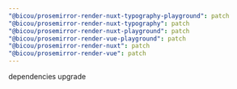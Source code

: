 ```yaml
---
"@bicou/prosemirror-render-nuxt-typography-playground": patch
"@bicou/prosemirror-render-nuxt-typography": patch
"@bicou/prosemirror-render-nuxt-playground": patch
"@bicou/prosemirror-render-vue-playground": patch
"@bicou/prosemirror-render-nuxt": patch
"@bicou/prosemirror-render-vue": patch
---
```


dependencies upgrade
